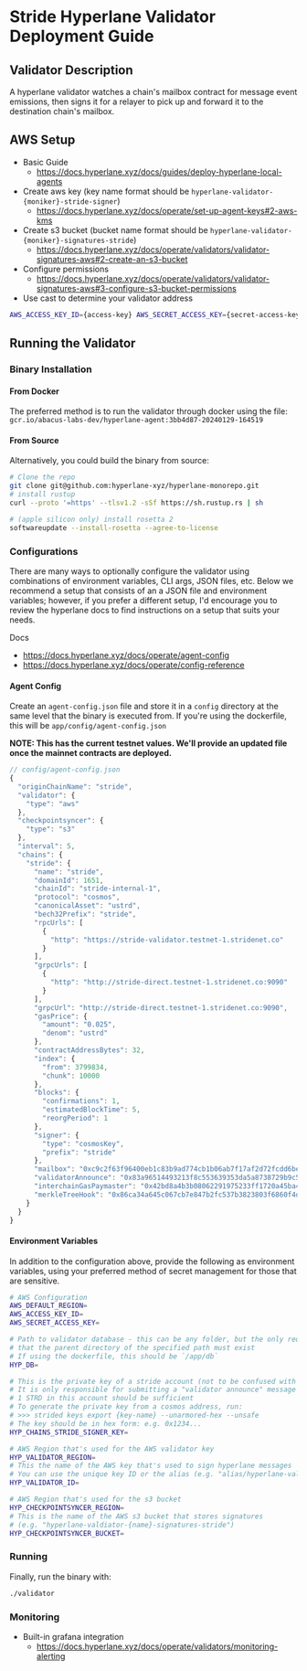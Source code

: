# Stride Hyperlane Validator Deployment Guide
## Validator Description
A hyperlane validator watches a chain's mailbox contract for message event emissions, then signs it for a relayer to pick up and forward it to the destination chain's mailbox.


## AWS Setup
* Basic Guide
    * https://docs.hyperlane.xyz/docs/guides/deploy-hyperlane-local-agents
* Create aws key (key name format should be `hyperlane-validator-{moniker}-stride-signer`)
    * https://docs.hyperlane.xyz/docs/operate/set-up-agent-keys#2-aws-kms
* Create s3 bucket (bucket name format should be `hyperlane-validator-{moniker}-signatures-stride`)
    * https://docs.hyperlane.xyz/docs/operate/validators/validator-signatures-aws#2-create-an-s3-bucket
* Configure permissions
    * https://docs.hyperlane.xyz/docs/operate/validators/validator-signatures-aws#3-configure-s3-bucket-permissions
* Use cast to determine your validator address
```bash
AWS_ACCESS_KEY_ID={access-key} AWS_SECRET_ACCESS_KEY={secret-access-key} AWS_DEFAULT_REGION={aws-region} AWS_KMS_KEY_ID=alias/hyperlane-validator-{moniker}-stride-signer cast wallet address --aws
```


## Running the Validator
### Binary Installation

#### From Docker
The preferred method is to run the validator through docker using the file: `gcr.io/abacus-labs-dev/hyperlane-agent:3bb4d87-20240129-164519`

#### From Source
Alternatively, you could build the binary from source: 
```bash
# Clone the repo
git clone git@github.com:hyperlane-xyz/hyperlane-monorepo.git
# install rustup
curl --proto '=https' --tlsv1.2 -sSf https://sh.rustup.rs | sh

# (apple silicon only) install rosetta 2
softwareupdate --install-rosetta --agree-to-license
```


### Configurations
There are many ways to optionally configure the validator using combinations of environment variables, CLI args, JSON files, etc. Below we recommend a setup that consists of an a JSON file and environment variables; however, if you prefer a different setup, I'd encourage you to review the hyperlane docs to find instructions on a setup that suits your needs.

Docs
  * https://docs.hyperlane.xyz/docs/operate/agent-config
  * https://docs.hyperlane.xyz/docs/operate/config-reference

#### Agent Config
Create an `agent-config.json` file and store it in a `config` directory at the same level that the binary is executed from. If you're using the dockerfile, this will be `app/config/agent-config.json`

**NOTE: This has the current testnet values. We'll provide an updated file once the mainnet contracts are deployed.**

```js
// config/agent-config.json
{
  "originChainName": "stride",
  "validator": {
    "type": "aws"
  },
  "checkpointsyncer": {
    "type": "s3"
  },
  "interval": 5,
  "chains": {
    "stride": {
      "name": "stride",
      "domainId": 1651,
      "chainId": "stride-internal-1",
      "protocol": "cosmos",
      "canonicalAsset": "ustrd",
      "bech32Prefix": "stride",
      "rpcUrls": [
        {
          "http": "https://stride-validator.testnet-1.stridenet.co"
        }
      ],
      "grpcUrls": [
        {
          "http": "http://stride-direct.testnet-1.stridenet.co:9090"
        }
      ],
      "grpcUrl": "http://stride-direct.testnet-1.stridenet.co:9090",
      "gasPrice": {
        "amount": "0.025",
        "denom": "ustrd"
      },
      "contractAddressBytes": 32,
      "index": {
        "from": 3799834,
        "chunk": 10000
      },
      "blocks": {
        "confirmations": 1,
        "estimatedBlockTime": 5,
        "reorgPeriod": 1
      },
      "signer": {
        "type": "cosmosKey",
        "prefix": "stride"
      },
      "mailbox": "0xc9c2f63f96400eb1c83b9ad774cb1b06ab7f17af2d72fcdd6be8d4910f193749",
      "validatorAnnounce": "0x83a96514493213f8c553639353da5a8738729b9c546f324c3b5a2b1d59474b0a",
      "interchainGasPaymaster": "0x42bd8a4b3b08062291975233ff1720a45ba43ceda0d9c865d2e07379dcad17b2",
      "merkleTreeHook": "0x86ca34a645c067cb7e847b2fc537b3823803f6860f4dd4779a997c30085a59dc"
    }
  }
}
```

#### Environment Variables
In addition to the configuration above, provide the following as environment variables, using your preferred method of secret management for those that are sensitive.

```bash
# AWS Configuration
AWS_DEFAULT_REGION=
AWS_ACCESS_KEY_ID=
AWS_SECRET_ACCESS_KEY=

# Path to validator database - this can be any folder, but the only requirement is 
# that the parent directory of the specified path must exist
# If using the dockerfile, this should be `/app/db` 
HYP_DB=

# This is the private key of a stride account (not to be confused with the AWS validator key that signs hyperlane messages)
# It is only responsible for submitting a "validator announce" message when registering the validator
# 1 STRD in this account should be sufficient
# To generate the private key from a cosmos address, run:
# >>> strided keys export {key-name} --unarmored-hex --unsafe
# The key should be in hex form: e.g. 0x1234...
HYP_CHAINS_STRIDE_SIGNER_KEY=

# AWS Region that's used for the AWS validator key
HYP_VALIDATOR_REGION=
# This the name of the AWS key that's used to sign hyperlane messages
# You can use the unique key ID or the alias (e.g. "alias/hyperlane-validator-{name}-stride-signer")
HYP_VALIDATOR_ID=

# AWS Region that's used for the s3 bucket
HYP_CHECKPOINTSYNCER_REGION=
# This is the name of the AWS s3 bucket that stores signatures
# (e.g. "hyperlane-valdiator-{name}-signatures-stride")
HYP_CHECKPOINTSYNCER_BUCKET=
```

### Running
Finally, run the binary with:
```bash
./validator
```

### Monitoring
* Built-in grafana integration
    * https://docs.hyperlane.xyz/docs/operate/validators/monitoring-alerting